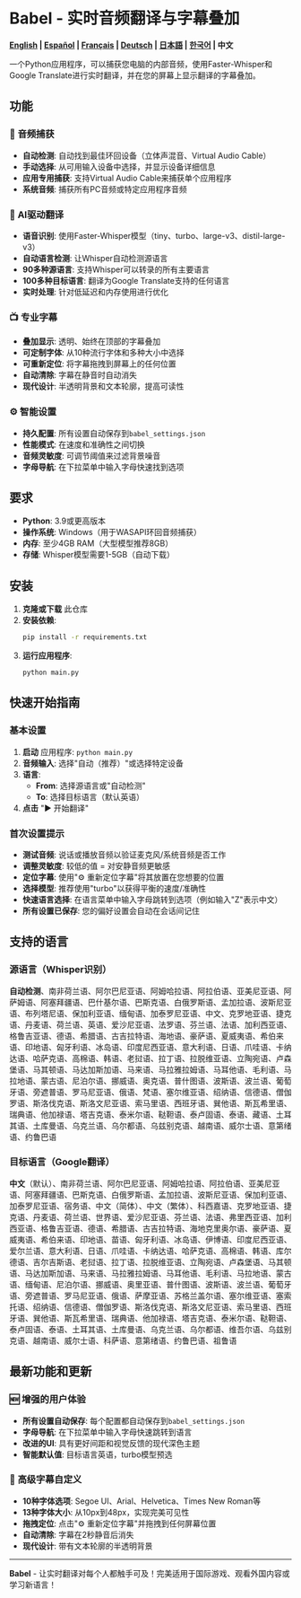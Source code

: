 # Babel - 实时音频翻译与字幕叠加

**[English](README.md) | [Español](README_ES.md) | [Français](README_FR.md) | [Deutsch](README_DE.md) | [日本語](README_JA.md) | [한국어](README_KO.md) | 中文**

一个Python应用程序，可以捕获您电脑的内部音频，使用Faster-Whisper和Google Translate进行实时翻译，并在您的屏幕上显示翻译的字幕叠加。

## 功能

### 🎵 **音频捕获**
- **自动检测**: 自动找到最佳环回设备（立体声混音、Virtual Audio Cable）
- **手动选择**: 从可用输入设备中选择，并显示设备详细信息
- **应用专用捕获**: 支持Virtual Audio Cable来捕获单个应用程序
- **系统音频**: 捕获所有PC音频或特定应用程序音频

### 🧠 **AI驱动翻译**
- **语音识别**: 使用Faster-Whisper模型（tiny、turbo、large-v3、distil-large-v3）
- **自动语言检测**: 让Whisper自动检测源语言
- **90多种源语言**: 支持Whisper可以转录的所有主要语言
- **100多种目标语言**: 翻译为Google Translate支持的任何语言
- **实时处理**: 针对低延迟和内存使用进行优化

### 📺 **专业字幕**
- **叠加显示**: 透明、始终在顶部的字幕叠加
- **可定制字体**: 从10种流行字体和多种大小中选择
- **可重新定位**: 将字幕拖拽到屏幕上的任何位置
- **自动清除**: 字幕在静音时自动消失
- **现代设计**: 半透明背景和文本轮廓，提高可读性

### ⚙️ **智能设置**
- **持久配置**: 所有设置自动保存到`babel_settings.json`
- **性能模式**: 在速度和准确性之间切换
- **音频灵敏度**: 可调节阈值来过滤背景噪音
- **字母导航**: 在下拉菜单中输入字母快速找到选项

## 要求

- **Python**: 3.9或更高版本
- **操作系统**: Windows（用于WASAPI环回音频捕获）
- **内存**: 至少4GB RAM（大型模型推荐8GB）
- **存储**: Whisper模型需要1-5GB（自动下载）

## 安装

1. **克隆或下载** 此仓库
2. **安装依赖**:
   ```bash
   pip install -r requirements.txt
   ```
3. **运行应用程序**:
   ```bash
   python main.py
   ```

## 快速开始指南

### 基本设置
1. **启动** 应用程序: `python main.py`
2. **音频输入**: 选择"自动（推荐）"或选择特定设备
3. **语言**: 
   - **From**: 选择源语言或"自动检测"
   - **To**: 选择目标语言（默认英语）
4. **点击** "▶️ 开始翻译"

### 首次设置提示
- **测试音频**: 说话或播放音频以验证麦克风/系统音频是否工作
- **调整灵敏度**: 较低的值 = 对安静音频更敏感
- **定位字幕**: 使用"⚙ 重新定位字幕"将其放置在您想要的位置
- **选择模型**: 推荐使用"turbo"以获得平衡的速度/准确性
- **快速语言选择**: 在语言菜单中输入字母跳转到选项（例如输入"Z"表示中文）
- **所有设置已保存**: 您的偏好设置会自动在会话间记住

## 支持的语言

### 源语言（Whisper识别）
**自动检测**、南非荷兰语、阿尔巴尼亚语、阿姆哈拉语、阿拉伯语、亚美尼亚语、阿萨姆语、阿塞拜疆语、巴什基尔语、巴斯克语、白俄罗斯语、孟加拉语、波斯尼亚语、布列塔尼语、保加利亚语、缅甸语、加泰罗尼亚语、中文、克罗地亚语、捷克语、丹麦语、荷兰语、英语、爱沙尼亚语、法罗语、芬兰语、法语、加利西亚语、格鲁吉亚语、德语、希腊语、古吉拉特语、海地语、豪萨语、夏威夷语、希伯来语、印地语、匈牙利语、冰岛语、印度尼西亚语、意大利语、日语、爪哇语、卡纳达语、哈萨克语、高棉语、韩语、老挝语、拉丁语、拉脱维亚语、立陶宛语、卢森堡语、马其顿语、马达加斯加语、马来语、马拉雅拉姆语、马耳他语、毛利语、马拉地语、蒙古语、尼泊尔语、挪威语、奥克语、普什图语、波斯语、波兰语、葡萄牙语、旁遮普语、罗马尼亚语、俄语、梵语、塞尔维亚语、绍纳语、信德语、僧伽罗语、斯洛伐克语、斯洛文尼亚语、索马里语、西班牙语、巽他语、斯瓦希里语、瑞典语、他加禄语、塔吉克语、泰米尔语、鞑靼语、泰卢固语、泰语、藏语、土耳其语、土库曼语、乌克兰语、乌尔都语、乌兹别克语、越南语、威尔士语、意第绪语、约鲁巴语

### 目标语言（Google翻译）
**中文**（默认）、南非荷兰语、阿尔巴尼亚语、阿姆哈拉语、阿拉伯语、亚美尼亚语、阿塞拜疆语、巴斯克语、白俄罗斯语、孟加拉语、波斯尼亚语、保加利亚语、加泰罗尼亚语、宿务语、中文（简体）、中文（繁体）、科西嘉语、克罗地亚语、捷克语、丹麦语、荷兰语、世界语、爱沙尼亚语、芬兰语、法语、弗里西亚语、加利西亚语、格鲁吉亚语、德语、希腊语、古吉拉特语、海地克里奥尔语、豪萨语、夏威夷语、希伯来语、印地语、苗语、匈牙利语、冰岛语、伊博语、印度尼西亚语、爱尔兰语、意大利语、日语、爪哇语、卡纳达语、哈萨克语、高棉语、韩语、库尔德语、吉尔吉斯语、老挝语、拉丁语、拉脱维亚语、立陶宛语、卢森堡语、马其顿语、马达加斯加语、马来语、马拉雅拉姆语、马耳他语、毛利语、马拉地语、蒙古语、缅甸语、尼泊尔语、挪威语、奥里亚语、普什图语、波斯语、波兰语、葡萄牙语、旁遮普语、罗马尼亚语、俄语、萨摩亚语、苏格兰盖尔语、塞尔维亚语、塞索托语、绍纳语、信德语、僧伽罗语、斯洛伐克语、斯洛文尼亚语、索马里语、西班牙语、巽他语、斯瓦希里语、瑞典语、他加禄语、塔吉克语、泰米尔语、鞑靼语、泰卢固语、泰语、土耳其语、土库曼语、乌克兰语、乌尔都语、维吾尔语、乌兹别克语、越南语、威尔士语、科萨语、意第绪语、约鲁巴语、祖鲁语

## 最新功能和更新

### 🆕 **增强的用户体验** 
- **所有设置自动保存**: 每个配置都自动保存到`babel_settings.json`
- **字母导航**: 在下拉菜单中输入字母快速跳转到语言
- **改进的UI**: 具有更好间距和视觉反馈的现代深色主题
- **智能默认值**: 目标语言英语，turbo模型预选

### 🎨 **高级字幕自定义**
- **10种字体选项**: Segoe UI、Arial、Helvetica、Times New Roman等
- **13种字体大小**: 从10px到48px，实现完美可见性
- **拖拽定位**: 点击"⚙ 重新定位字幕"并拖拽到任何屏幕位置
- **自动清除**: 字幕在2秒静音后消失
- **现代设计**: 带有文本轮廓的半透明背景

---

**Babel** - 让实时翻译对每个人都触手可及！完美适用于国际游戏、观看外国内容或学习新语言！
